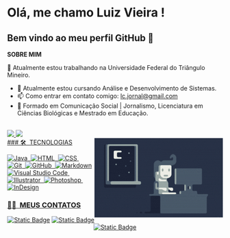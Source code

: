 # Olá, me chamo Luiz Vieira ! 
## Bem vindo ao meu perfil GitHub 👋

**SOBRE MIM**

🔭 Atualmente estou trabalhando na Universidade Federal do Triângulo Mineiro. 
- 🌱 Atualmente estou cursando Análise e Desenvolvimento de Sistemas.
- 📫 Como entrar em contato comigo: lc.jornal@gmail.com
- 🏫 Formado em Comunicação Social | Jornalismo, Licenciatura em Ciências Biológicas e Mestrado em Educação.

<br />

<div>
<a href="https://github.com/LuizVieirajordev">
<img loading="lazy" height="180em" src="https://github-readme-stats.vercel.app/api/top-langs/?username=LuizVieirajordev&layout=compact&langs_count=7&theme=dracula"/>
<img loading="lazy" height="180em" src="https://github-readme-stats.vercel.app/api?username=LuizVieirajordev&show_icons=true&theme=dracula&include_all_commits=true&count_private=true"/>
</div>

<img alt="Night Coding" src="https://raw.githubusercontent.com/AVS1508/AVS1508/master/assets/Night-Coding.gif" align="right"/>
### 🛠 &nbsp;TECNOLOGIAS

![Java](https://img.shields.io/badge/-Java-05122A?style=flat&logo=Java&logoColor=FFA518)&nbsp;
![HTML](https://img.shields.io/badge/-HTML-05122A?style=flat&logo=HTML5)&nbsp;
![CSS](https://img.shields.io/badge/-CSS-05122A?style=flat&logo=CSS3&logoColor=1572B6)&nbsp;
![Git](https://img.shields.io/badge/-Git-05122A?style=flat&logo=git)&nbsp;
![GitHub](https://img.shields.io/badge/-GitHub-05122A?style=flat&logo=github)&nbsp;
![Markdown](https://img.shields.io/badge/-Markdown-05122A?style=flat&logo=markdown)\
![Visual Studio Code](https://img.shields.io/badge/-Visual%20Studio%20Code-05122A?style=flat&logo=visual-studio-code&logoColor=007ACC)&nbsp;
![Illustrator](https://img.shields.io/badge/-Illustrator-05122A?style=flat&logo=adobe-illustrator)&nbsp;
![Photoshop](https://img.shields.io/badge/-Photoshop-05122A?style=flat&logo=adobe-photoshop)&nbsp;
![InDesign](https://img.shields.io/badge/-InDesign-05122A?style=flat&logo=adobe-indesign)

### 🤝🏻 &nbsp;MEUS CONTATOS

<p align="center">
<a href="https://www.linkedin.com/in/lcjornal/"><img alt="Static Badge" src="https://img.shields.io/badge/-Luiz%20Vieira-0077B5%3Fstyle%3Dflat%26logo%3DLinkedin%26logoColor%3Dwhite?style=flat&logo=l&labelColor=blue&color=blue"></a>
<a href="mailto:lc.jornal@gmail.com"><img alt="Static Badge" src="https://img.shields.io/badge/lc.jornal%40gmail.com-D14836%3Fstyle%3Dflat%26logo%3DGmail%26logoColor%3Dwhite"></a>
<a href="https://instagram.com/luizvieira.jor"><img alt="Static Badge" src="https://img.shields.io/badge/Luiz%20-%20Instagram?style=flat&labelColor=red&color=red"></a>
</p>
